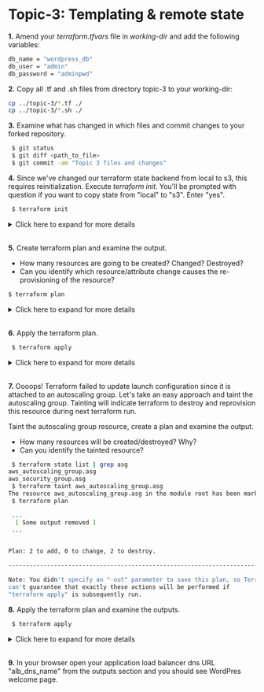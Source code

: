 # Topic-3: Templating & remote state

**1.** Amend your *terraform.tfvars* file in *working-dir* and add the following variables:

```bash
db_name = "wordpress_db"
db_user = "admin"
db_password = "adminpwd"
```

**2.** Copy all .tf and .sh files from directory topic-3 to your working-dir:

```bash
cp ../topic-3/*.tf ./
cp ../topic-3/*.sh ./

```

**3.** Examine what has changed in which files and commit changes to your forked repository.

```bash
 $ git status
 $ git diff <path_to_file>
 $ git commit -am "Topic 3 files and changes"
```

**4.** Since we've changed our terraform state backend from local to s3, this requires reinitialization. Execute *terraform init*. 
You'll be prompted with question if you want to copy state from "local" to "s3". Enter "yes". 

```bash
 $ terraform init
```

<details><summary>Click here to expand for more details</summary>
<p>

```
 $ terraform init

Initializing the backend...
Do you want to copy existing state to the new backend?
  Pre-existing state was found while migrating the previous "local" backend to the
  newly configured "s3" backend. An existing non-empty state already exists in
  the new backend. The two states have been saved to temporary files that will be
  removed after responding to this query.
  
  Previous (type "local"): /var/folders/pf/3rmfygm55m54skdnln5hpvq00000gn/T/terraform734438438/1-local.tfstate
  New      (type "s3"): /var/folders/pf/3rmfygm55m54skdnln5hpvq00000gn/T/terraform734438438/2-s3.tfstate
  
  Do you want to overwrite the state in the new backend with the previous state?
  Enter "yes" to copy and "no" to start with the existing state in the newly
  configured "s3" backend.

  Enter a value: yes


Successfully configured the backend "s3"! Terraform will automatically
use this backend unless the backend configuration changes.

Initializing provider plugins...

The following providers do not have any version constraints in configuration,
so the latest version was installed.

To prevent automatic upgrades to new major versions that may contain breaking
changes, it is recommended to add version = "..." constraints to the
corresponding provider blocks in configuration, with the constraint strings
suggested below.

* provider.aws: version = "~> 1.54"
* provider.template: version = "~> 1.0"

Terraform has been successfully initialized!

You may now begin working with Terraform. Try running "terraform plan" to see
any changes that are required for your infrastructure. All Terraform commands
should now work.

If you ever set or change modules or backend configuration for Terraform,
rerun this command to reinitialize your working directory. If you forget, other
commands will detect it and remind you to do so if necessary.
```
</p>
</details>
</br>

**5.** Create terraform plan and examine the output. 

 - How many resources are going to be created? Changed? Destroyed? 
 - Can you identify which resource/attribute change causes the re-provisioning of the resource? 
 
 ```bash
 $ terraform plan
```

<details><summary>Click here to expand for more details</summary>
<p>

```hcl-terraform
 $ terraform plan
 
 ...
  [ Some output removed ]
 ...
 
 Plan: 7 to add, 1 to change, 1 to destroy.
 
 ------------------------------------------------------------------------
 
 Note: You didn't specify an "-out" parameter to save this plan, so Terraform
 can't guarantee that exactly these actions will be performed if
 "terraform apply" is subsequently run.
 

```
</p>
</details>
</br>

**6.** Apply the terraform plan.

```bash
 $ terraform apply
```

<details><summary>Click here to expand for more details</summary>
<p>

```hcl-terraform
Do you want to perform these actions?
  Terraform will perform the actions described above.
  Only 'yes' will be accepted to approve.

  Enter a value: yes

aws_launch_configuration.as_conf: Destroying... (ID: arya-stark-lc-default)
aws_security_group.rds: Creating...
  arn:                    "" => "<computed>"

 ...
  [ Some output removed ]
 ...
 
aws_db_instance.default: Creation complete after 4m3s (ID: arya-stark-default)
data.template_file.init: Refreshing state...

Error: Error applying plan:

1 error(s) occurred:

* aws_launch_configuration.as_conf (destroy): 1 error(s) occurred:

* aws_launch_configuration.as_conf: ResourceInUse: Cannot delete launch configuration arya-stark-lc-default because it is attached to AutoScalingGroup arya-stark-asg-default
        status code: 400, request id: 3ed49642-141c-11e9-a5e8-47e4b055fdc9

Terraform does not automatically rollback in the face of errors.
Instead, your Terraform state file has been partially updated with
any resources that successfully completed. Please address the error
above and apply again to incrementally change your infrastructure.

 
```
</p>
</details>
</br>

**7.** Oooops! Terraform failed to update launch configuration since it is attached to an autoscaling group. 
Let's take an easy approach and taint the autoscaling group. Tainting will indicate terraform to destroy and 
reprovision this resource during next terraform run. 

Taint the autoscaling group resource, create a plan and examine the output.

 - How many resources will be created/destroyed? Why?
 - Can you identify the tainted resource? 

```bash
 $ terraform state list | grep asg
aws_autoscaling_group.asg
aws_security_group.asg
 $ terraform taint aws_autoscaling_group.asg
The resource aws_autoscaling_group.asg in the module root has been marked as tainted!
 $ terraform plan

 ...
  [ Some output removed ]
 ...
 

Plan: 2 to add, 0 to change, 2 to destroy.

------------------------------------------------------------------------

Note: You didn't specify an "-out" parameter to save this plan, so Terraform
can't guarantee that exactly these actions will be performed if
"terraform apply" is subsequently run.
```

**8.** Apply the terraform plan and examine the outputs.

```bash
 $ terraform apply
```

<details><summary>Click here to expand for more details</summary>
<p>


```hcl-terraform
 ...
  [ Some output removed ]
 ...
 
  wait_for_capacity_timeout:      "" => "10m"
aws_autoscaling_group.asg: Still creating... (10s elapsed)
aws_autoscaling_group.asg: Still creating... (20s elapsed)
aws_autoscaling_group.asg: Still creating... (30s elapsed)
aws_autoscaling_group.asg: Still creating... (40s elapsed)
aws_autoscaling_group.asg: Creation complete after 45s (ID: arya-stark-asg-default)

Apply complete! Resources: 2 added, 0 changed, 2 destroyed.

Outputs:

alb_dns_name = arya-stark-alb-default-1946164951.eu-central-1.elb.amazonaws.com
alb_id = arn:aws:elasticloadbalancing:eu-central-1:437278685207:loadbalancer/app/arya-stark-alb-default/6c3fee0674b25616
db_endpoint = arya-stark-default.cbxsw293mz36.eu-central-1.rds.amazonaws.com
db_port = 3306
vpc_id = vpc-0dc49a0686a231015

```
</p>
</details>
</br>

**9.** In your browser open your application load balancer dns URL "alb_dns_name" from the outputs section and you should 
see WordPres welcome page.